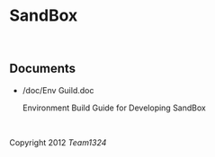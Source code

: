 SandBox
===================

</br>

Documents
-------------------
-	/doc/Env Guild.doc

	Environment Build Guide for Developing SandBox

</br>

Copyright 2012 *Team1324*
